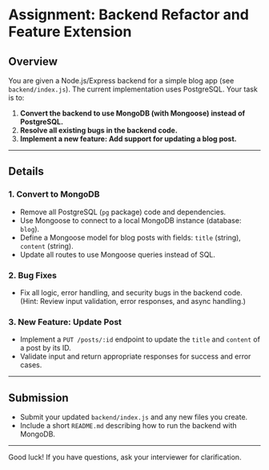 # Assignment: Backend Refactor and Feature Extension

## Overview
You are given a Node.js/Express backend for a simple blog app (see `backend/index.js`). The current implementation uses PostgreSQL. Your task is to:

1. **Convert the backend to use MongoDB (with Mongoose) instead of PostgreSQL.**
2. **Resolve all existing bugs in the backend code.**
3. **Implement a new feature: Add support for updating a blog post.**

---

## Details

### 1. Convert to MongoDB
- Remove all PostgreSQL (`pg` package) code and dependencies.
- Use Mongoose to connect to a local MongoDB instance (database: `blog`).
- Define a Mongoose model for blog posts with fields: `title` (string), `content` (string).
- Update all routes to use Mongoose queries instead of SQL.

### 2. Bug Fixes
- Fix all logic, error handling, and security bugs in the backend code. (Hint: Review input validation, error responses, and async handling.)

### 3. New Feature: Update Post
- Implement a `PUT /posts/:id` endpoint to update the `title` and `content` of a post by its ID.
- Validate input and return appropriate responses for success and error cases.

---

## Submission
- Submit your updated `backend/index.js` and any new files you create.
- Include a short `README.md` describing how to run the backend with MongoDB.

---

Good luck! If you have questions, ask your interviewer for clarification.
